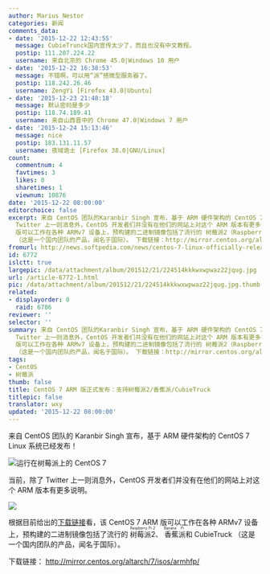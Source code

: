 ```yaml
---
author: Marius Nestor
categories: 新闻
comments_data:
- date: '2015-12-22 12:43:55'
  message: CubieTrunck国内宣传太少了，而且也没有中文教程。
  postip: 111.207.224.22
  username: 来自北京的 Chrome 45.0|Windows 10 用户
- date: '2015-12-22 16:38:53'
  message: 不错啊，可以用“派”搭微型服务器了。
  postip: 118.242.26.46
  username: ZengYi [Firefox 43.0|Ubuntu]
- date: '2015-12-23 21:48:18'
  message: 默认密码是多少
  postip: 118.74.189.41
  username: 来自山西晋中的 Chrome 47.0|Windows 7 用户
- date: '2015-12-24 15:13:46'
  message: nice
  postip: 183.131.11.57
  username: 夜域诡士 [Firefox 38.0|GNU/Linux]
count:
  commentnum: 4
  favtimes: 3
  likes: 0
  sharetimes: 1
  viewnum: 10876
date: '2015-12-22 08:00:00'
editorchoice: false
excerpt: 来自 CentOS 团队的Karanbir Singh 宣布，基于 ARM 硬件架构的 CentOS 7 Linux 系统已经发布！  当前，除了
  Twitter 上一则消息外，CentOS 开发者们并没有在他们的网站上对这个 ARM 版本有更多说明。  根据目前给出的下载链接看，该 CentOS 7 ARM
  版可以工作在各种 ARMv7 设备上，预构建的二进制镜像包括了流行的 树莓派2（Raspberry Pi 2）、香蕉派（Banana Pi）和 CubieTruck
  （这是一个国内团队的产品，闻名于国际）。 下载链接：http://mirror.centos.org/altarch/7/isos/armhfp/
fromurl: http://news.softpedia.com/news/centos-7-linux-officially-released-for-raspberry-pi-2-banana-pi-and-cubietruck-497891.shtml
id: 6772
islctt: true
largepic: /data/attachment/album/201512/21/224514kkkwxwpwaz22jqug.jpg
url: /article-6772-1.html
pic: /data/attachment/album/201512/21/224514kkkwxwpwaz22jqug.jpg.thumb.jpg
related:
- displayorder: 0
  raid: 6786
reviewer: ''
selector: ''
summary: 来自 CentOS 团队的Karanbir Singh 宣布，基于 ARM 硬件架构的 CentOS 7 Linux 系统已经发布！  当前，除了
  Twitter 上一则消息外，CentOS 开发者们并没有在他们的网站上对这个 ARM 版本有更多说明。  根据目前给出的下载链接看，该 CentOS 7 ARM
  版可以工作在各种 ARMv7 设备上，预构建的二进制镜像包括了流行的 树莓派2（Raspberry Pi 2）、香蕉派（Banana Pi）和 CubieTruck
  （这是一个国内团队的产品，闻名于国际）。 下载链接：http://mirror.centos.org/altarch/7/isos/armhfp/
tags:
- CentOS
- 树莓派
thumb: false
title: CentOS 7 ARM 版正式发布：支持树莓派2/香蕉派/CubieTruck
titlepic: false
translator: wxy
updated: '2015-12-22 08:00:00'
---
```


来自 CentOS 团队的 Karanbir Singh 宣布，基于 ARM 硬件架构的 CentOS 7 Linux 系统已经发布！


![运行在树莓派上的 CentOS 7](/data/attachment/album/201512/21/224514kkkwxwpwaz22jqug.jpg)


当前，除了 Twitter 上一则消息外，CentOS 开发者们并没有在他们的网站上对这个 ARM 版本有更多说明。


![](/data/attachment/album/201512/21/224501p6w6w66jwb67hz4l.jpg)


根据目前给出的[下载链接](http://mirror.centos.org/altarch/7/isos/armhfp/)看，该 CentOS 7 ARM 版可以工作在各种 ARMv7 设备上，预构建的二进制镜像包括了流行的 <ruby> 树莓派2 <rp>  （ </rp> <rt>  Raspberry Pi 2 </rt> <rp>  ） </rp></ruby>、<ruby> 香蕉派 <rp>  （ </rp> <rt>  Banana Pi </rt> <rp>  ） </rp></ruby>和 CubieTruck （这是一个国内团队的产品，闻名于国际）。


下载链接： <http://mirror.centos.org/altarch/7/isos/armhfp/>